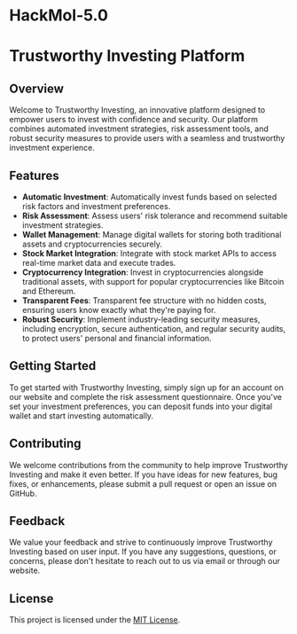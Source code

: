 # HackMol-5.0
# Trustworthy Investing Platform

## Overview
Welcome to Trustworthy Investing, an innovative platform designed to empower users to invest with confidence and security. Our platform combines automated investment strategies, risk assessment tools, and robust security measures to provide users with a seamless and trustworthy investment experience.

## Features
- **Automatic Investment**: Automatically invest funds based on selected risk factors and investment preferences.
- **Risk Assessment**: Assess users' risk tolerance and recommend suitable investment strategies.
- **Wallet Management**: Manage digital wallets for storing both traditional assets and cryptocurrencies securely.
- **Stock Market Integration**: Integrate with stock market APIs to access real-time market data and execute trades.
- **Cryptocurrency Integration**: Invest in cryptocurrencies alongside traditional assets, with support for popular cryptocurrencies like Bitcoin and Ethereum.
- **Transparent Fees**: Transparent fee structure with no hidden costs, ensuring users know exactly what they're paying for.
- **Robust Security**: Implement industry-leading security measures, including encryption, secure authentication, and regular security audits, to protect users' personal and financial information.


## Getting Started
To get started with Trustworthy Investing, simply sign up for an account on our website and complete the risk assessment questionnaire. Once you've set your investment preferences, you can deposit funds into your digital wallet and start investing automatically.

## Contributing
We welcome contributions from the community to help improve Trustworthy Investing and make it even better. If you have ideas for new features, bug fixes, or enhancements, please submit a pull request or open an issue on GitHub.

## Feedback
We value your feedback and strive to continuously improve Trustworthy Investing based on user input. If you have any suggestions, questions, or concerns, please don't hesitate to reach out to us via email or through our website.

## License
This project is licensed under the [MIT License](LICENSE).


